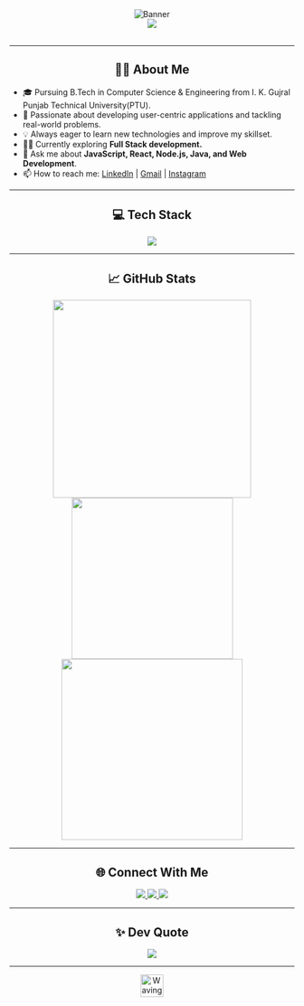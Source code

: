 <div align="center">
  <img src="https://svg-banners.vercel.app/api?type=origin&text1=Hi,%20I'm%20Aman%20Raj&width=700&height=110&fontSize=50" alt="Banner"/>
</div>

<!--<h1 align="center" >Hi 👋!, I'm Aman Raj</h1>

<h3 align="center">A passionate Web developer from India</h3> -->

<div align="center">
  <img src="https://readme-typing-svg.demolab.com/?center=true&size=32&color=00fcd9&vCenter=true&font=Georgia&lines=Code.+Build.+Innovate.;FullStack+Software+Engineer;DSA+Enthusiast"/>
</div>

<br>


<p align="center">
  <!-- If you have a coding gif or animation, upload it to your repo and update the link below -->
  <!-- <img src="https://github.com/Aman-raj23/Aman-raj23/assets/your-gif-id/coding-gif.gif" width="220" alt="Animated Coding"/> -->
</p>

---

<h2 align="center">🤵🏻 About Me</h2>

- 🎓 Pursuing B.Tech in Computer Science & Engineering from I. K. Gujral Punjab Technical University(PTU).
- 🚀 Passionate about developing user-centric applications and tackling real-world problems.
- 💡 Always eager to learn new technologies and improve my skillset.
- 🧑‍💻 Currently exploring **Full Stack development.**
- 💬 Ask me about **JavaScript, React, Node.js, Java, and Web Development**.
- 📫 How to reach me: [LinkedIn](https://linkedin.com/in/aman-raj23) | [Gmail](mailto:23raj.aman03@gmail.com) | [Instagram](https://instagram.com/_raj_aman12)

---

<h2 align="center">💻 Tech Stack</h2>
<p align="center">
  <img src="https://skillicons.dev/icons?i=java,python,js,nodejs,expressjs,mongodb,mysql,cpp,html,css,git,github,vscode&size=64" />
  <!-- more to add = postman, react,... -->
</p>

---

<h2 align="center">📈 GitHub Stats</h2>
<p align="center">
  <img src="https://github-readme-stats.vercel.app/api?username=Aman-raj23&theme=tokyonight&show_icons=true&hide_border=false&card_width=350" width="350" />
  <img src="https://github-readme-stats.vercel.app/api/top-langs/?username=Aman-raj23&theme=tokyonight&hide_border=false&include_all_commits=false&count_private=false&layout=compact" width="285"/> <br>
  <img src="https://streak-stats.demolab.com?user=Aman-raj23&theme=tokyonight&hide_border=false&card_width=350" width="320"/>
  
<!--   <img src="https://github-readme-stats.vercel.app/api/top-langs/?username=Aman-raj23&theme=tokyonight&layout=compact&hide_border=false&card_width=350" width="350" /><br>-->
  

</p>


---

<h2 align="center">🌐 Connect With Me</h2>
<p align="center">
  <a href="https://linkedin.com/in/aman-raj23" target="_blank">
    <img src="https://img.shields.io/badge/LinkedIn-%230077B5.svg?style=for-the-badge&logo=linkedin&logoColor=white" />
  </a>
  <a href="mailto:23raj.aman03@gmail.com" target="_blank">
    <img src="https://img.shields.io/badge/Gmail-D14836?style=for-the-badge&logo=gmail&logoColor=white" />
  </a>
  <a href="https://instagram.com/_raj_aman12" target="_blank">
    <img src="https://img.shields.io/badge/Instagram-%23E4405F.svg?style=for-the-badge&logo=Instagram&logoColor=white" />
  </a>
</p>

---

<h2 align="center">✨ Dev Quote</h2>
<p align="center">
  <img src="https://quotes-github-readme.vercel.app/api?type=horizontal&theme=tokyonight"/>
  
</p>

---


<!--
<p align="center">
  <img src="https://visitcount.itsvg.in/api?id=Aman-raj23&icon=0&color=0" alt="visit count"/>
</p> 
-->

<!-- Animated waving hand emoji 👋👋 -->
<p align="center">
  <img src="https://raw.githubusercontent.com/Aman-raj23/Aman-raj23/main/assets/wave.gif" width="40px" alt="Waving hand"/>
</p>
